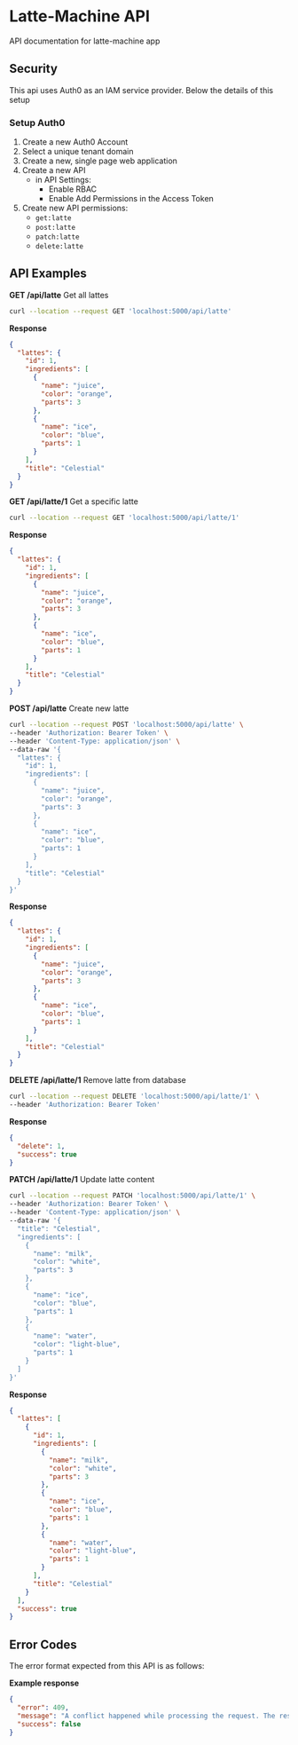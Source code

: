 # Latte-Machine API

API documentation for latte-machine app

## Security

This api uses Auth0 as an IAM service provider. Below the details of this setup

### Setup Auth0

1. Create a new Auth0 Account
2. Select a unique tenant domain
3. Create a new, single page web application
4. Create a new API
   - in API Settings:
     - Enable RBAC
     - Enable Add Permissions in the Access Token
5. Create new API permissions:
   - `get:latte`
   - `post:latte`
   - `patch:latte`
   - `delete:latte`

## API Examples

**GET /api/latte**
Get all lattes

```bash
curl --location --request GET 'localhost:5000/api/latte'
```

**Response**

```json
{
  "lattes": {
    "id": 1,
    "ingredients": [
      {
        "name": "juice",
        "color": "orange",
        "parts": 3
      },
      {
        "name": "ice",
        "color": "blue",
        "parts": 1
      }
    ],
    "title": "Celestial"
  }
}
```

**GET /api/latte/1**
Get a specific latte

```bash
curl --location --request GET 'localhost:5000/api/latte/1'
```

**Response**

```json
{
  "lattes": {
    "id": 1,
    "ingredients": [
      {
        "name": "juice",
        "color": "orange",
        "parts": 3
      },
      {
        "name": "ice",
        "color": "blue",
        "parts": 1
      }
    ],
    "title": "Celestial"
  }
}
```

**POST /api/latte**
Create new latte

```bash
curl --location --request POST 'localhost:5000/api/latte' \
--header 'Authorization: Bearer Token' \
--header 'Content-Type: application/json' \
--data-raw '{
  "lattes": {
    "id": 1,
    "ingredients": [
      {
        "name": "juice",
        "color": "orange",
        "parts": 3
      },
      {
        "name": "ice",
        "color": "blue",
        "parts": 1
      }
    ],
    "title": "Celestial"
  }
}'
```

**Response**

```json
{
  "lattes": {
    "id": 1,
    "ingredients": [
      {
        "name": "juice",
        "color": "orange",
        "parts": 3
      },
      {
        "name": "ice",
        "color": "blue",
        "parts": 1
      }
    ],
    "title": "Celestial"
  }
}
```

**DELETE /api/latte/1**
Remove latte from database

```bash
curl --location --request DELETE 'localhost:5000/api/latte/1' \
--header 'Authorization: Bearer Token'
```

**Response**

```json
{
  "delete": 1,
  "success": true
}
```

**PATCH /api/latte/1**
Update latte content

```bash
curl --location --request PATCH 'localhost:5000/api/latte/1' \
--header 'Authorization: Bearer Token' \
--header 'Content-Type: application/json' \
--data-raw '{
  "title": "Celestial",
  "ingredients": [
    {
      "name": "milk",
      "color": "white",
      "parts": 3
    },
    {
      "name": "ice",
      "color": "blue",
      "parts": 1
    },
    {
      "name": "water",
      "color": "light-blue",
      "parts": 1
    }
  ]
}'
```

**Response**

```json
{
  "lattes": [
    {
      "id": 1,
      "ingredients": [
        {
          "name": "milk",
          "color": "white",
          "parts": 3
        },
        {
          "name": "ice",
          "color": "blue",
          "parts": 1
        },
        {
          "name": "water",
          "color": "light-blue",
          "parts": 1
        }
      ],
      "title": "Celestial"
    }
  ],
  "success": true
}
```

## Error Codes

The error format expected from this API is as follows:

**Example response**

```json
{
  "error": 409,
  "message": "A conflict happened while processing the request. The resource might have been modified while the request was being processed.",
  "success": false
}
```

